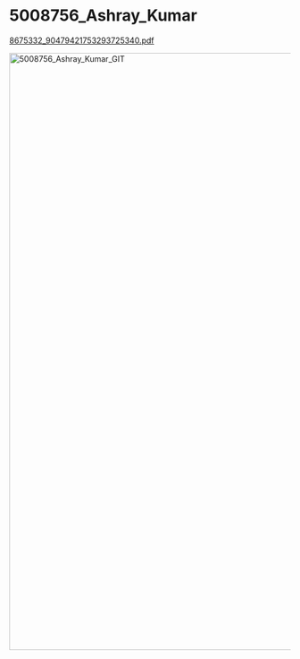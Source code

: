# 5008756_Ashray_Kumar

[8675332_90479421753293725340.pdf](https://github.com/user-attachments/files/21399330/8675332_90479421753293725340.pdf)

<img width="1501" height="1067" alt="5008756_Ashray_Kumar_GIT" src="https://github.com/user-attachments/assets/2c8ce8f3-37e2-4a62-8e1c-1ec62eee073f" />
